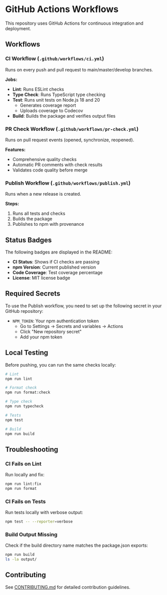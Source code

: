 # GitHub Actions Workflows

This repository uses GitHub Actions for continuous integration and deployment.

## Workflows

### CI Workflow (`.github/workflows/ci.yml`)

Runs on every push and pull request to main/master/develop branches.

**Jobs:**

- **Lint**: Runs ESLint checks
- **Type Check**: Runs TypeScript type checking
- **Test**: Runs unit tests on Node.js 18 and 20
  - Generates coverage report
  - Uploads coverage to Codecov
- **Build**: Builds the package and verifies output files

### PR Check Workflow (`.github/workflows/pr-check.yml`)

Runs on pull request events (opened, synchronize, reopened).

**Features:**

- Comprehensive quality checks
- Automatic PR comments with check results
- Validates code quality before merge

### Publish Workflow (`.github/workflows/publish.yml`)

Runs when a new release is created.

**Steps:**

1. Runs all tests and checks
2. Builds the package
3. Publishes to npm with provenance

## Status Badges

The following badges are displayed in the README:

- **CI Status**: Shows if CI checks are passing
- **npm Version**: Current published version
- **Code Coverage**: Test coverage percentage
- **License**: MIT license badge

## Required Secrets

To use the Publish workflow, you need to set up the following secret in your GitHub repository:

- `NPM_TOKEN`: Your npm authentication token
  - Go to Settings → Secrets and variables → Actions
  - Click "New repository secret"
  - Add your npm token

## Local Testing

Before pushing, you can run the same checks locally:

```bash
# Lint
npm run lint

# Format check
npm run format:check

# Type check
npm run typecheck

# Tests
npm test

# Build
npm run build
```

## Troubleshooting

### CI Fails on Lint

Run locally and fix:

```bash
npm run lint:fix
npm run format
```

### CI Fails on Tests

Run tests locally with verbose output:

```bash
npm test -- --reporter=verbose
```

### Build Output Missing

Check if the build directory name matches the package.json exports:

```bash
npm run build
ls -la output/
```

## Contributing

See [CONTRIBUTING.md](../CONTRIBUTING.md) for detailed contribution guidelines.
